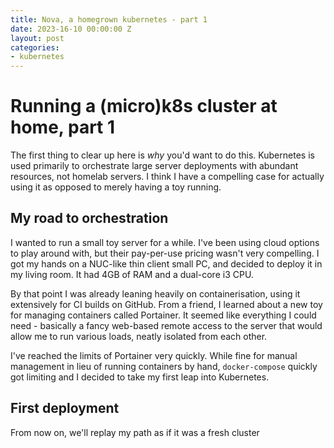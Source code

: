 ```yaml
---
title: Nova, a homegrown kubernetes - part 1
date: 2023-16-10 00:00:00 Z
layout: post
categories:
- kubernetes
---
```


# Running a (micro)k8s cluster at home, part 1

The first thing to clear up here is _why_ you'd want to do this. Kubernetes is used primarily to
orchestrate large server deployments with abundant resources, not homelab servers. I think I have a compelling case
for actually using it as opposed to merely having a toy running.

## My road to orchestration

I wanted to run a small toy server for a while. I've been using cloud options to play
around with, but their pay-per-use pricing wasn't very compelling. I got my hands on a NUC-like
thin client small PC, and decided to deploy it in my living room. It had 4GB of RAM and a dual-core i3 CPU.

By that point I was already leaning heavily on containerisation, using it extensively for
CI builds on GitHub. From a friend, I learned about a new toy for managing containers called Portainer. It seemed like everything I could need - basically a fancy web-based remote
access to the server that would allow me to run various loads, neatly isolated from each other.

I've reached the limits of Portainer very quickly. While fine for manual management in lieu
of running containers by hand, `docker-compose` quickly got limiting and I decided to take
my first leap into Kubernetes.

## First deployment

From now on, we'll replay my path as if it was a fresh cluster